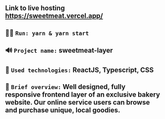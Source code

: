 ## Link to live hosting https://sweetmeat.vercel.app/

## 👨‍💻 `Run: yarn & yarn start`

## 🔊 `Project name:` sweetmeat-layer

## 🔧 `Used technologies:` ReactJS, Typescript, CSS

## 👀 `Brief overview:` Well designed, fully responsive frontend layer of an exclusive bakery website. Our online service users can browse and purchase unique, local goodies.
